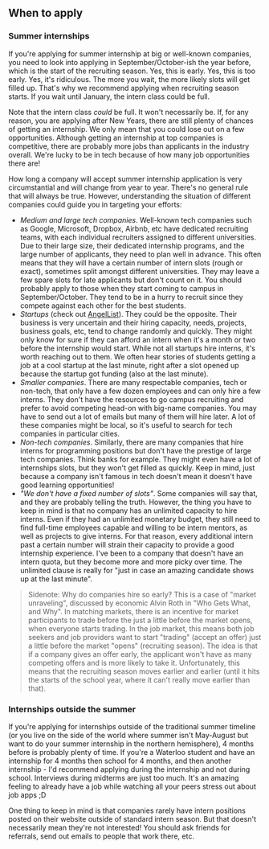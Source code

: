 ## When to apply

### Summer internships

If you're applying for summer internship at big or well-known companies, you need to look into applying in September/October-ish the year before, which is the start of the recruiting season. Yes, this is early. Yes, this is too early. Yes, it's ridiculous. The more you wait, the more likely slots will get filled up. That's why we recommend applying when recruiting season starts. If you wait until January, the intern class could be full.

Note that the intern class _could_ be full. It won't necessarily be. If, for any reason, you are applying after New Years, there are still plenty of chances of getting an internship. We only mean that you could lose out on a few opportunities. Although getting an internship at top companies is competitive, there are probably more jobs than applicants in the industry overall. We're lucky to be in tech because of how many job opportunities there are!

How long a company will accept summer internship application is very circumstantial and will change from year to year. There's no general rule that will always be true. However, understanding the situation of different companies could guide you in targeting your efforts:

- *Medium and large tech companies*. Well-known tech companies such as Google, Microsoft, Dropbox, Airbnb, etc have dedicated recruiting teams, with each individual recruiters assigned to different universities. Due to their large size, their dedicated internship programs, and the large number of applicants, they need to plan well in advance. This often means that they will have a certain number of intern slots (rough or exact), sometimes split amongst different universities. They may leave a few spare slots for late applicants but don't count on it. You should probably apply to those when they start coming to campus in September/October. They tend to be in a hurry to recruit since they compete against each other for the best students.
- *Startups* (check out [AngelList](https://angel.co/)). They could be the opposite. Their business is very uncertain and their hiring capacity, needs, projects, business goals, etc, tend to change randomly and quickly. They might only know for sure if they can afford an intern when it's a month or two before the internship would start. While not all startups hire interns, it's worth reaching out to them. We often hear stories of students getting a job at a cool startup at the last minute, right after a slot opened up because the startup got funding (also at the last minute).
- *Smaller companies*. There are many respectable companies, tech or non-tech, that only have a few dozen employees and can only hire a few interns. They don't have the resources to go campus recruiting and prefer to avoid competing head-on with big-name companies. You may have to send out a lot of emails but many of them will hire later. A lot of these companies might be local, so it's useful to search for tech companies in particular cities.
- *Non-tech companies*. Similarly, there are many companies that hire interns for programming positions but don't have the prestige of large tech companies. Think banks for example. They might even have a lot of internships slots, but they won't get filled as quickly. Keep in mind, just because a company isn't famous in tech doesn't mean it doesn't have good learning opportunities!
- *"We don't have a fixed number of slots"*. Some companies will say that, and they are probably telling the truth. However, the thing you have to keep in mind is that no company has an unlimited capacity to hire interns. Even if they had an unlimited monetary budget, they still need to find full-time employees capable and willing to be intern mentors, as well as projects to give interns. For that reason, every additional intern past a certain number will strain their capacity to provide a good internship experience. I've been to a company that doesn't have an intern quota, but they become more and more picky over time. The unlimited clause is really for "just in case an amazing candidate shows up at the last minute".

> Sidenote: Why do companies hire so early? This is a case of "market unraveling", discussed by economic Alvin Roth in "Who Gets What, and Why". In matching markets, there is an incentive for market participants to trade before the just a little before the market opens, when everyone starts trading. In the job market, this means both job seekers and job providers want to start "trading" (accept an offer) just a little before the market "opens" (recruiting season). The idea is that if a company gives an offer early, the applicant won't have as many competing offers and is more likely to take it. Unfortunately, this means that the recruiting season moves earlier and earlier (until it hits the starts of the school year, where it can't really move earlier than that).

### Internships outside the summer

If you're applying for internships outside of the traditional summer timeline (or you live on the side of the world where summer isn't May-August but want to do your summer internship in the northern hemisphere), 4 months before is probably plenty of time. If you're a Waterloo student and have an internship for 4 months then school for 4 months, and then another internship - I'd recommend applying during the internship and not during school. Interviews during midterms are just too much. It's an amazing feeling to already have a job while watching all your peers stress out about job apps ;D

One thing to keep in mind is that companies rarely have intern positions posted on their website outside of standard intern season. But that doesn't necessarily mean they're not interested! You should ask friends for referrals, send out emails to people that work there, etc.
